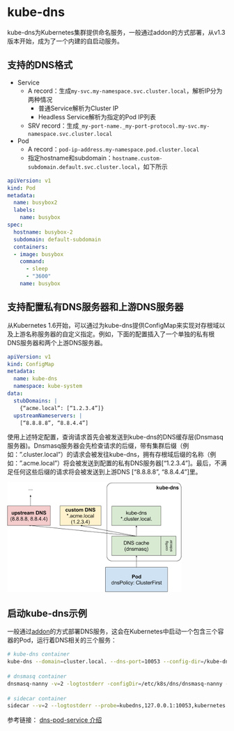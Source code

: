 ﻿# kube-dns

kube-dns为Kubernetes集群提供命名服务，一般通过addon的方式部署，从v1.3版本开始，成为了一个内建的自启动服务。

## 支持的DNS格式

- Service
  - A record：生成`my-svc.my-namespace.svc.cluster.local`，解析IP分为两种情况
    - 普通Service解析为Cluster IP
    - Headless Service解析为指定的Pod IP列表
  - SRV record：生成`_my-port-name._my-port-protocol.my-svc.my-namespace.svc.cluster.local`
- Pod
  - A record：`pod-ip-address.my-namespace.pod.cluster.local`
  - 指定hostname和subdomain：`hostname.custom-subdomain.default.svc.cluster.local`，如下所示

```yaml
apiVersion: v1
kind: Pod
metadata:
  name: busybox2
  labels:
    name: busybox
spec:
  hostname: busybox-2
  subdomain: default-subdomain
  containers:
  - image: busybox
    command:
      - sleep
      - "3600"
    name: busybox
```

## 支持配置私有DNS服务器和上游DNS服务器

从Kubernetes 1.6开始，可以通过为kube-dns提供ConfigMap来实现对存根域以及上游名称服务器的自定义指定。例如，下面的配置插入了一个单独的私有根DNS服务器和两个上游DNS服务器。

```yaml
apiVersion: v1
kind: ConfigMap
metadata:
  name: kube-dns
  namespace: kube-system
data:
  stubDomains: |
    {“acme.local”: [“1.2.3.4”]}
  upstreamNameservers: |
    [“8.8.8.8”, “8.8.4.4”]
```
使用上述特定配置，查询请求首先会被发送到kube-dns的DNS缓存层(Dnsmasq 服务器)。Dnsmasq服务器会先检查请求的后缀，带有集群后缀（例如：”.cluster.local”）的请求会被发往kube-dns，拥有存根域后缀的名称（例如：”.acme.local”）将会被发送到配置的私有DNS服务器[“1.2.3.4”]。最后，不满足任何这些后缀的请求将会被发送到上游DNS [“8.8.8.8”, “8.8.4.4”]里。

![](images/kube-dns-upstream.png)

## 启动kube-dns示例

一般通过[addon](https://github.com/kubernetes/kubernetes/tree/master/cluster/addons/dns)的方式部署DNS服务，这会在Kubernetes中启动一个包含三个容器的Pod，运行着DNS相关的三个服务：

```sh
# kube-dns container
kube-dns --domain=cluster.local. --dns-port=10053 --config-dir=/kube-dns-config --v=2

# dnsmasq container
dnsmasq-nanny -v=2 -logtostderr -configDir=/etc/k8s/dns/dnsmasq-nanny -restartDnsmasq=true -- -k --cache-size=1000 --log-facility=- --server=127.0.0.1#10053

# sidecar container
sidecar --v=2 --logtostderr --probe=kubedns,127.0.0.1:10053,kubernetes.default.svc.cluster.local.,5,A --probe=dnsmasq,127.0.0.1:53,kubernetes.default.svc.cluster.local.,5,A
```

参考链接：
[dns-pod-service 介绍](https://kubernetes.io/docs/concepts/services-networking/dns-pod-service/)
